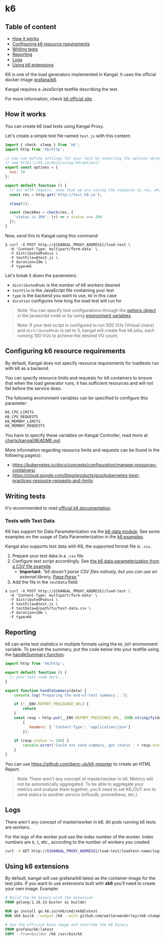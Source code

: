 # k6

## Table of content
- [How it works](#how-it-works)
- [Configuring k6 resource requirements](#configuring-k6-resource-requirements)
- [Writing tests](#writing-tests)
- [Reporting](#reporting)
- [Logs](#logs)
- [Using k6 extensions](#using-k6-extensions)

K6 is one of the load generators implemented in Kangal. It uses the official docker image [grafana/k6](https://hub.docker.com/r/grafana/k6).

Kangal requires a JavaScript testfile describing the test.

For more information, check [k6 official site](https://k6.io/).

## How it works
You can create k6 load tests using Kangal Proxy.

Let's create a simple test file named `test.js` with this content:
```js
import { check, sleep } from 'k6';
import http from 'k6/http';

// you can define settings for your test by exporting the options object
// see https://k6.io/docs/using-k6/options/
export const options = {
  vus: 10
};

export default function () {
  // our HTTP request, note that we are saving the response to res, which can be accessed later
  const res = http.get('http://test.k6.io');

  sleep(1);

  const checkRes = check(res, {
    'status is 200': (r) => r.status === 200
  });
}
```

Now, send this to Kangal using this command:
```shell
$ curl -X POST http://${KANGAL_PROXY_ADDRESS}/load-test \
  -H 'Content-Type: multipart/form-data' \
  -F distributedPods=1 \
  -F testFile=@test.js \
  -F duration=10m \
  -F type=K6
```

Let's break it down the parameters:

- `distributedPods` is the number of k6 workers desired
- `testFile` is the JavaScript file containing your test
- `type` is the backend you want to use, `K6` in this case
- `duration` configures how long the load test will run for

> Note: You can specify test configurations through the [options object](https://k6.io/docs/getting-started/running-k6/#using-options) in the javascript code or by using [environment variables](https://k6.io/docs/using-k6/options/).
<!-- comment -->

> Note: If your test script is configured to run 500 VUs (Virtual Users) and `distributedPods` is set to 5, kangal will create five k6 jobs, each running 100 VUs to achieve the desired VU count.

## Configuring k6 resource requirements
By default, Kangal does not specify resource requirements for loadtests run with k6 as a backend.

You can specify resource limits and requests for k6 containers to ensure that when the load generator runs, it has sufficient resources and will not fail before the service does.

The following environment variables can be specified to configure this parameter:

```bash
K6_CPU_LIMITS
K6_CPU_REQUESTS
K6_MEMORY_LIMITS
K6_MEMORY_REQUESTS
```

You have to specify these variables on Kangal Controller, read more at [charts/kangal/README.md](https://github.com/hellofresh/kangal/blob/master/charts/kangal/README.md#kangal-controller-k6-specific).

More information regarding resource limits and requests can be found in the following page(s):

- <https://kubernetes.io/docs/concepts/configuration/manage-resources-containers/>
- <https://cloud.google.com/blog/products/gcp/kubernetes-best-practices-resource-requests-and-limits>

## Writing tests
It's recommended to read [official k6 documentation](https://k6.io/docs/).

### Tests with Test Data

K6 has support for Data Parameterization via the [k6-data module](https://k6.io/docs/javascript-api/#k6-data).
See some examples on the usage of Data Parameterization in the [k6 examples](https://k6.io/docs/examples/data-parameterization/).

Kangal also supports test data with K6, the supported format file is `.csv`.

1. Prepare your test data in a `.csv` file
2. Configure test script accordingly. See [the k6 data parameterization from a CSV file example](https://k6.io/docs/examples/data-parameterization/#from-a-csv-file).
   * **Important**: _"k6 doesn't parse CSV files natively, but you can use an external library, [Papa Parse](https://www.papaparse.com/)."_
3. Add the file in the `testData` field:

```shell
$ curl -X POST http://${KANGAL_PROXY_ADDRESS}/load-test \
  -H 'Content-Type: multipart/form-data' \
  -F distributedPods=1 \
  -F testFile=@test.js \
  -F testData=@/path/to/test-data.csv \
  -F duration=10m \
  -F type=K6
```

## Reporting
k6 can write test statistics in multiple formats using the `K6_OUT` environment variable. To persist the summary, put the code below into your testfile using the [handleSummary function](https://k6.io/docs/results-visualization/end-of-test-summary/#handlesummary-callback).

```js
import http from 'k6/http';

export default function () {
  // your test code here....
}

export function handleSummary(data) {
    console.log('Preparing the end-of-test summary...');

    if (!__ENV.REPORT_PRESIGNED_URL) {
        return
    } 
    const resp = http.put(__ENV.REPORT_PRESIGNED_URL, JSON.stringify(data),
        {
           headers: { 'Content-Type': 'application/json'}
        });
    
    if (resp.status != 200) {
        console.error('Could not send summary, got status ' + resp.status);
    }
}
```

You can use <https://github.com/benc-uk/k6-reporter> to create an HTML Report.

> Note: There aren't any concept of master/worker in k6. Metrics will not be automatically aggregated. To be able to aggregate your metrics and analyse them together, you’ll need to set K6_OUT env to send statics to another service (influxdb, prometheus, etc.).

## Logs

There aren't any concept of master/worker in k6. All pods running k6 tests are workers.

For the logs of the worker pod use the index number of the worker.
Index numbers are `0`, `1`, etc., according to the number of workers you created.

```bash
curl -X GET http://${KANGAL_PROXY_ADDRESS}/load-test/loadtest-name/logs/0
```

## Using k6 extensions

By default, kangal will use grafana/k6:latest as the container image for the test jobs. If you want to use extensions built with **xk6** you'll need to create your own image. Example:

```Dockerfile
# Build the k6 binary with the extension
FROM golang:1.16.13-buster as builder

RUN go install go.k6.io/xk6/cmd/xk6@latest
RUN xk6 build --output /k6 --with github.com/walterwanderley/xk6-stomp@latest

# Use the official base image and override the k6 binary
FROM grafana/k6:latest
COPY --from=builder /k6 /usr/bin/k6
```
